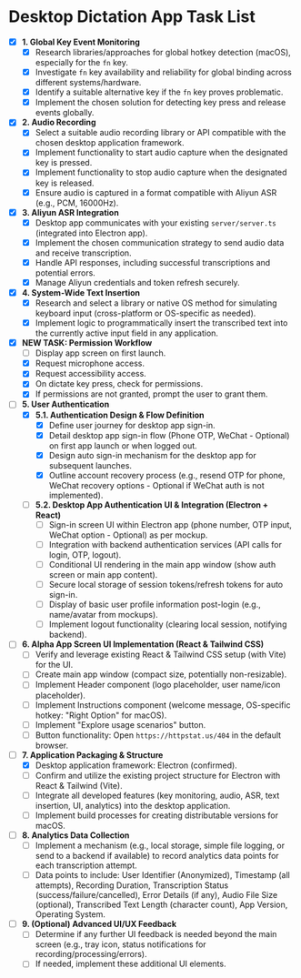 # Desktop Dictation App Task List

- [x] **1. Global Key Event Monitoring**
    - [x] Research libraries/approaches for global hotkey detection (macOS), especially for the `fn` key.
    - [x] Investigate `fn` key availability and reliability for global binding across different systems/hardware.
    - [x] Identify a suitable alternative key if the `fn` key proves problematic.
    - [x] Implement the chosen solution for detecting key press and release events globally.
- [x] **2. Audio Recording**
    - [x] Select a suitable audio recording library or API compatible with the chosen desktop application framework.
    - [x] Implement functionality to start audio capture when the designated key is pressed.
    - [x] Implement functionality to stop audio capture when the designated key is released.
    - [x] Ensure audio is captured in a format compatible with Aliyun ASR (e.g., PCM, 16000Hz).
- [x] **3. Aliyun ASR Integration**
    - [x] Desktop app communicates with your existing `server/server.ts` (integrated into Electron app).
    - [x] Implement the chosen communication strategy to send audio data and receive transcription.
    - [x] Handle API responses, including successful transcriptions and potential errors.
    - [x] Manage Aliyun credentials and token refresh securely.
- [x] **4. System-Wide Text Insertion**
    - [x] Research and select a library or native OS method for simulating keyboard input (cross-platform or OS-specific as needed).
    - [x] Implement logic to programmatically insert the transcribed text into the currently active input field in any application.
- [x] **NEW TASK: Permission Workflow**
    - [ ] Display app screen on first launch.
    - [x] Request microphone access.
    - [x] Request accessibility access.
    - [x] On dictate key press, check for permissions.
    - [x] If permissions are not granted, prompt the user to grant them.
- [ ] **5. User Authentication**
    - [x] **5.1. Authentication Design & Flow Definition**
        - [x] Define user journey for desktop app sign-in.
        - [x] Detail desktop app sign-in flow (Phone OTP, WeChat - Optional) on first app launch or when logged out.
        - [x] Design auto sign-in mechanism for the desktop app for subsequent launches.
        - [x] Outline account recovery process (e.g., resend OTP for phone, WeChat recovery options - Optional if WeChat auth is not implemented).
    - [ ] **5.2. Desktop App Authentication UI & Integration (Electron + React)**
        - [ ] Sign-in screen UI within Electron app (phone number, OTP input, WeChat option - Optional) as per mockup.
        - [ ] Integration with backend authentication services (API calls for login, OTP, logout).
        - [ ] Conditional UI rendering in the main app window (show auth screen or main app content).
        - [ ] Secure local storage of session tokens/refresh tokens for auto sign-in.
        - [ ] Display of basic user profile information post-login (e.g., name/avatar from mockups).
        - [ ] Implement logout functionality (clearing local session, notifying backend).
- [ ] **6. Alpha App Screen UI Implementation (React & Tailwind CSS)**
    - [ ] Verify and leverage existing React & Tailwind CSS setup (with Vite) for the UI.
    - [ ] Create main app window (compact size, potentially non-resizable).
    - [ ] Implement Header component (logo placeholder, user name/icon placeholder).
    - [ ] Implement Instructions component (welcome message, OS-specific hotkey: "Right Option" for macOS).
    - [ ] Implement "Explore usage scenarios" button.
    - [ ] Button functionality: Open `https://httpstat.us/404` in the default browser.
- [ ] **7. Application Packaging & Structure**
    - [x] Desktop application framework: Electron (confirmed).
    - [ ] Confirm and utilize the existing project structure for Electron with React & Tailwind (Vite).
    - [ ] Integrate all developed features (key monitoring, audio, ASR, text insertion, UI, analytics) into the desktop application.
    - [ ] Implement build processes for creating distributable versions for macOS.
- [ ] **8. Analytics Data Collection**
    - [ ] Implement a mechanism (e.g., local storage, simple file logging, or send to a backend if available) to record analytics data points for each transcription attempt.
    - [ ] Data points to include: User Identifier (Anonymized), Timestamp (all attempts), Recording Duration, Transcription Status (success/failure/cancelled), Error Details (if any), Audio File Size (optional), Transcribed Text Length (character count), App Version, Operating System.
- [ ] **9. (Optional) Advanced UI/UX Feedback**
    - [ ] Determine if any further UI feedback is needed beyond the main screen (e.g., tray icon, status notifications for recording/processing/errors).
    - [ ] If needed, implement these additional UI elements.
